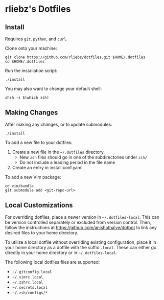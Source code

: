 rliebz's Dotfiles
=================

Install
-------

Requires `git`, `python`, and `curl`.

Clone onto your machine:

    git clone https://github.com/rliebz/dotfiles.git $HOME/.dotfiles
    cd $HOME/.dotfiles

Run the installation script:

    ./install

You may also want to change your default shell:

    chsh -s $(which zsh)


Making Changes
--------------

After making any changes, or to update submodules:

    ./install

To add a new file to your dotfiles:

1. Create a new file in the `~/.dotfiles` directory.
    - New `zsh` files should go in one of the subdirectories under `zsh/`
    - Do not include a leading period in the file name
2. Create an entry in install.conf.yaml

To add a new Vim package:

    cd vim/bundle
    git submodule add <git-repo-url>


Local Customizations
--------------------

For overriding dotfiles, place a newer version in `~/.dotfiles-local`. This
can be version controlled separately or excluded from version control. Then,
follow the instructions at https://github.com/anishathalye/dotbot to link any
desired files to your home directory.

To utilize a local dotfile without overriding existing configuration, place it
in your home directory as a dotfile with the suffix `.local`. These can either
go directly in your home directory or in `~/.dotfiles-local`.

The following local dotfiles files are supported:

- `~/.gitconfig.local`
- `~/.vimrc.local`
- `~/.zshrc.local`
- `~/.secrets.local`
- `~/.zsh/configs/*`
